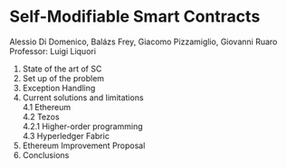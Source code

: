 # Self-Modifiable Smart Contracts

Alessio Di Domenico, Balázs Frey, Giacomo Pizzamiglio, Giovanni Ruaro  
Professor: Luigi Liquori

1. State of the art of SC
2. Set up of the problem 
3. Exception Handling
4. Current solutions and limitations  
    4.1 Ethereum  
    4.2 Tezos  
        4.2.1 Higher-order programming  
    4.3 Hyperledger Fabric  
5. Ethereum Improvement Proposal 
6. Conclusions 
